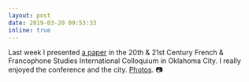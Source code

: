 ```yaml
---
layout: post
date: 2019-03-20 09:53:33
inline: true
---
```


Last week I presented [a paper](https://ss4ws.github.io/blog/2018/FFSC2019/) in the 20th & 21st Century French & Francophone Studies International Colloquium in Oklahoma City. I really enjoyed the conference and the city. [Photos](https://vsco.co/ss4ws/journal/oklahoma-city). 📷 
